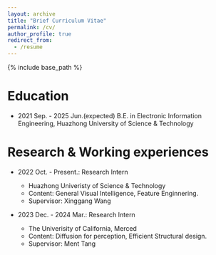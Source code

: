```yaml
---
layout: archive
title: "Brief Curriculum Vitae"
permalink: /cv/
author_profile: true
redirect_from:
  - /resume
---
```


{% include base_path %}

Education
======
<!-- * Ph.D in Version Control Theory, GitHub University, 2018 (expected)
* M.S. in Jekyll, GitHub University, 2014 -->
* 2021 Sep. - 2025 Jun.(expected) B.E. in Electronic Information Engineering, Huazhong University of Science & Technology

Research & Working experiences
======
<!-- * Spring 2024: Academic Pages Collaborator
  * Github University
  * Duties includes: Updates and improvements to template
  * Supervisor: The Users -->

* 2022 Oct. - Present.: Research Intern
  * Huazhong Univeristy of Science & Technology
  * Content: General Visual Intelligence, Feature Enginnering.
  * Supervisor: Xinggang Wang

* 2023 Dec. - 2024 Mar.: Research Intern
  * The Univerisity of California, Merced
  * Content: Diffusion for perception, Efficient Structural design.
  * Supervisor: Ment Tang
  
<!-- Skills
======
* Skill 1
* Skill 2
  * Sub-skill 2.1
  * Sub-skill 2.2
  * Sub-skill 2.3
* Skill 3 -->

<!-- Publications
======
  <ul>{% for post in site.publications reversed %}
    {% include archive-single-cv.html %}
  {% endfor %}</ul> -->
  
<!-- Talks
======
  <ul>{% for post in site.talks reversed %}
    {% include archive-single-talk-cv.html  %}
  {% endfor %}</ul> -->
  
<!-- Teaching
======
  <ul>{% for post in site.teaching reversed %}
    {% include archive-single-cv.html %}
  {% endfor %}</ul> -->
  
<!-- Service and leadership
======
* Currently signed in to 43 different slack teams -->
